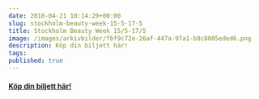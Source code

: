 ```yaml
---
date: 2018-04-21 10:14:29+00:00
slug: stockholm-beauty-week-15-5-17-5
title: Stockholm Beauty Week 15/5-17/5
image: /images/arkivbilder/fbf9c72e-26af-447a-97a1-b8c8005eded6.png
description: Köp din biljett här!
tags: 
published: true
---
```


#### [Köp din biljett här! ](http://stockholmbeautyweek.se/hem/)





